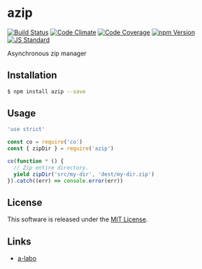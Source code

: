 azip
==========

<!---
This file is generated by ape-tmpl. Do not update manually.
--->

<!-- Badge Start -->
<a name="badges"></a>

[![Build Status][bd_travis_shield_url]][bd_travis_url]
[![Code Climate][bd_codeclimate_shield_url]][bd_codeclimate_url]
[![Code Coverage][bd_codeclimate_coverage_shield_url]][bd_codeclimate_url]
[![npm Version][bd_npm_shield_url]][bd_npm_url]
[![JS Standard][bd_standard_shield_url]][bd_standard_url]

[bd_repo_url]: https://github.com/a-labo/azip
[bd_travis_url]: http://travis-ci.org/a-labo/azip
[bd_travis_shield_url]: http://img.shields.io/travis/a-labo/azip.svg?style=flat
[bd_travis_com_url]: http://travis-ci.com/a-labo/azip
[bd_travis_com_shield_url]: https://api.travis-ci.com/a-labo/azip.svg?token=
[bd_license_url]: https://github.com/a-labo/azip/blob/master/LICENSE
[bd_codeclimate_url]: http://codeclimate.com/github/a-labo/azip
[bd_codeclimate_shield_url]: http://img.shields.io/codeclimate/github/a-labo/azip.svg?style=flat
[bd_codeclimate_coverage_shield_url]: http://img.shields.io/codeclimate/coverage/github/a-labo/azip.svg?style=flat
[bd_gemnasium_url]: https://gemnasium.com/a-labo/azip
[bd_gemnasium_shield_url]: https://gemnasium.com/a-labo/azip.svg
[bd_npm_url]: http://www.npmjs.org/package/azip
[bd_npm_shield_url]: http://img.shields.io/npm/v/azip.svg?style=flat
[bd_standard_url]: http://standardjs.com/
[bd_standard_shield_url]: https://img.shields.io/badge/code%20style-standard-brightgreen.svg

<!-- Badge End -->


<!-- Description Start -->
<a name="description"></a>

Asynchronous zip manager

<!-- Description End -->


<!-- Overview Start -->
<a name="overview"></a>



<!-- Overview End -->


<!-- Sections Start -->
<a name="sections"></a>

<!-- Section from "doc/guides/01.Installation.md.hbs" Start -->

<a name="section-doc-guides-01-installation-md"></a>

Installation
-----

```bash
$ npm install azip --save
```


<!-- Section from "doc/guides/01.Installation.md.hbs" End -->

<!-- Section from "doc/guides/02.Usage.md.hbs" Start -->

<a name="section-doc-guides-02-usage-md"></a>

Usage
---------

```javascript
'use strict'

const co = require('co')
const { zipDir } = require('azip')

co(function * () {
  // Zip entire directory.
  yield zipDir('src/my-dir', 'dest/my-dir.zip')
}).catch((err) => console.error(err))

```


<!-- Section from "doc/guides/02.Usage.md.hbs" End -->


<!-- Sections Start -->


<!-- LICENSE Start -->
<a name="license"></a>

License
-------
This software is released under the [MIT License](https://github.com/a-labo/azip/blob/master/LICENSE).

<!-- LICENSE End -->


<!-- Links Start -->
<a name="links"></a>

Links
------

+ [a-labo][a_labo_url]

[a_labo_url]: https://github.com/a-labo

<!-- Links End -->
